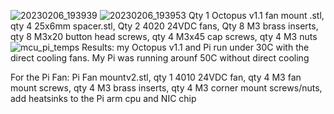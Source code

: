 ![20230206_193939](https://user-images.githubusercontent.com/36819342/217123647-4ed7c69e-267d-4300-943c-31db3a12fdf5.jpg)
![20230206_193953](https://user-images.githubusercontent.com/36819342/217123650-22281989-1f24-4b51-b3d2-c86f1070df58.jpg)
Qty 1 Octopus v1.1 fan mount .stl, 
qty 4 25x6mm spacer.stl, 
Qty 2 4020 24VDC fans, 
Qty 8 M3 brass inserts, 
qty 8 M3x20 button head screws, 
qty 4 M3x45 cap screws, 
qty 4 M3 nuts
![mcu_pi_temps](https://user-images.githubusercontent.com/36819342/217131446-3949c510-fc14-484a-9aa0-c310493d15d4.jpg)
Results: my Octopus v1.1 and Pi run under 30C with the direct cooling fans. My Pi was running arounf 50C without direct cooling

For the Pi Fan: 
Pi Fan mountv2.stl, 
qty 1 4010 24VDC fan, 
qty 4 M3 fan mount screws, 
qty 4 M3 brass inserts, 
qty 4 M3 corner mount screws/nuts, 
add heatsinks to the Pi arm cpu and NIC chip
